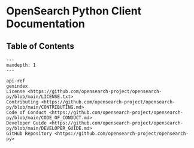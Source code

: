 # OpenSearch Python Client Documentation

## Table of Contents

```{toctree}
---
maxdepth: 1
---

api-ref
genindex
License <https://github.com/opensearch-project/opensearch-py/blob/main/LICENSE.txt>
Contributing <https://github.com/opensearch-project/opensearch-py/blob/main/CONTRIBUTING.md>
Code of Conduct <https://github.com/opensearch-project/opensearch-py/blob/main/CODE_OF_CONDUCT.md>
Developer Guide <https://github.com/opensearch-project/opensearch-py/blob/main/DEVELOPER_GUIDE.md>
GitHub Repository <https://github.com/opensearch-project/opensearch-py>
```

```{include} <https://github.com/opensearch-project/opensearch-py/blob/main/README.md>

```
